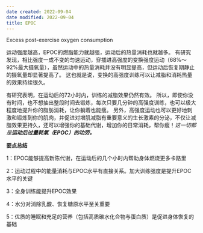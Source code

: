 ```yaml
---
date created: 2022-09-04
date modified: 2022-09-04
title: EPOC
---
```


Excess post-exercise oxygen consumption

运动强度越高，EPOC的燃脂能力就越强，运动后的热量消耗也就越多。 有研究发现，相比强度一成不变的匀速运动，穿插进高强度的变换强度运动（68%～92%最大摄氧量），虽然运动中的热量消耗并没有明显提高，但运动后恢复期静止的摄氧量却显著提高了。 这也就是说，变换的高强度训练可以让减脂和消耗热量的效果持续很久。

有研究表明，在运动后的72小时内，训练的减脂效果仍然有效。 所以，即使你没有时间，也不想抽出整段时间去锻炼，每次只要几分钟的高强度训练，也可以极大程度地提升你的脂肪消耗，让你躺着也能瘦。 另外，高强度运动也可以更好地刺激和锻炼到你的肌肉，并促进对增肌减脂有重要意义的生长激素的分泌，不仅让减脂效果更持久，还可以增强你的基础代谢，增加你的日常消耗，帮你瘦！_这一切都是**运动后过量耗氧（EPOC）的功劳。**_

**要点总结**

1：EPOC能够提高新陈代谢，在运动后的几个小时内帮助身体燃烧更多卡路里

2：运动过程中的能量消耗与EPOC水平有直接关系。加大训练强度是提升EPOC水平的关键

3：全身训练能提升EPOC效果

4：水分对消除乳酸、恢复糖原水平至关重要

5：优质的睡眠和充足的营养（包括高质碳水化合物与蛋白质）是促进身体恢复的基础
